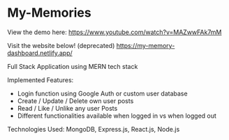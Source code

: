 # My-Memories
View the demo here:
https://www.youtube.com/watch?v=MAZwwFAk7mM

Visit the website below! (deprecated)
https://my-memory-dashboard.netlify.app/

Full Stack Application using MERN tech stack    

Implemented Features:
- Login function using Google Auth or custom user database
- Create / Update / Delete own user posts
- Read / Like / Unlike any user Posts
- Different functionalities available when logged in vs when logged out

Technologies Used: MongoDB, Express.js, React.js, Node.js
